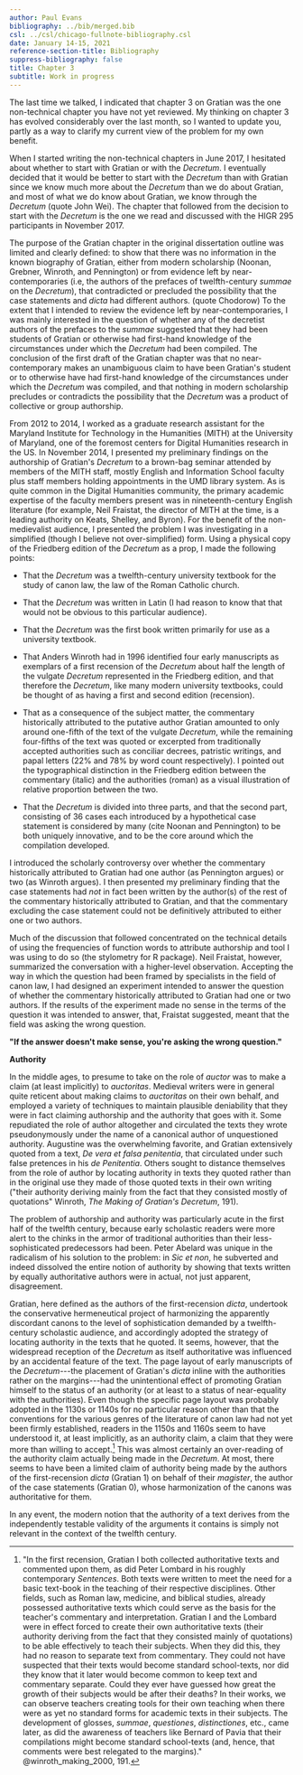 ```yaml
---
author: Paul Evans
bibliography: ../bib/merged.bib
csl: ../csl/chicago-fullnote-bibliography.csl
date: January 14-15, 2021
reference-section-title: Bibliography
suppress-bibliography: false
title: Chapter 3
subtitle: Work in progress
---
```

The last time we talked, I indicated that chapter 3 on Gratian was
the one non-technical chapter you have not yet reviewed. My thinking
on chapter 3 has evolved considerably over the last month, so I
wanted to update you, partly as a way to clarify my current view
of the problem for my own benefit.

When I started writing the non-technical chapters in June 2017, I
hesitated about whether to start with Gratian or with the *Decretum*.
I eventually decided that it would be better to start with the
*Decretum* than with Gratian since we know much more about the
*Decretum* than we do about Gratian, and most of what we do know
about Gratian, we know through the *Decretum* (quote John Wei). The
chapter that followed from the decision to start with the *Decretum*
is the one we read and discussed with the HIGR 295 participants in
November 2017.

The purpose of the Gratian chapter in the original dissertation
outline was limited and clearly defined: to show that there was no
information in the known biography of Gratian, either from modern
scholarship (Noonan, Grebner, Winroth, and Pennington) or from
evidence left by near-contemporaries (i.e, the authors of the
prefaces of twelfth-century *summae* on the *Decretum*), that
contradicted or precluded the possibility that the case statements
and *dicta* had different authors. (quote Chodorow) To the extent
that I intended to review the evidence left by near-contemporaries,
I was mainly interested in the question of whether any of the
decretist authors of the prefaces to the *summae* suggested that
they had been students of Gratian or otherwise had first-hand
knowledge of the circumstances under which the *Decretum* had been
compiled. The conclusion of the first draft of the Gratian chapter
was that no near-contemporary makes an unambiguous claim to have
been Gratian's student or to otherwise have had first-hand knowledge
of the circumstances under which the *Decretum* was compiled, and
that nothing in modern scholarship precludes or contradicts the
possibility that the *Decretum* was a product of collective or group
authorship.

From 2012 to 2014, I worked as a graduate research assistant for
the Maryland Institute for Technology in the Humanities (MITH) at
the University of Maryland, one of the foremost centers for Digital
Humanities research in the US. In November 2014, I presented my
preliminary findings on the authorship of Gratian's *Decretum* to
a brown-bag seminar attended by members of the MITH staff, mostly
English and Information School faculty plus staff members holding
appointments in the UMD library system. As is quite common in the
Digital Humanities community, the primary academic expertise of the
faculty members present was in nineteenth-century English literature
(for example, Neil Fraistat, the director of MITH at the time, is
a leading authority on Keats, Shelley, and Byron). For the benefit
of the non-medievalist audience, I presented the problem I was
investigating in a simplified (though I believe not over-simplified)
form. Using a physical copy of the Friedberg edition of the *Decretum*
as a prop, I made the following points:

+ That the *Decretum* was a twelfth-century university textbook for
the study of canon law, the law of the Roman Catholic church.

+ That the *Decretum* was written in Latin (I had reason to know
that that would not be obvious to this particular audience).

+ That the *Decretum* was the first book written primarily for use
as a university textbook.

+ That Anders Winroth had in 1996 identified four early manuscripts
as exemplars of a first recension of the *Decretum* about half the
length of the vulgate *Decretum* represented in the Friedberg
edition, and that therefore the *Decretum*, like many modern
university textbooks, could be thought of as having a first and
second edition (recension).

+ That as a consequence of the subject matter, the commentary
historically attributed to the putative author Gratian amounted to
only around one-fifth of the text of the vulgate *Decretum*, while
the remaining four-fifths of the text was quoted or excerpted from
traditionally accepted authorities such as conciliar decrees,
patristic writings, and papal letters (22% and 78% by word count
respectively). I pointed out the typographical distinction in the
Friedberg edition between the commentary (italic) and the authorities
(roman) as a visual illustration of relative proportion between the
two.

+ That the *Decretum* is divided into three parts, and that the
second part, consisting of 36 cases each introduced by a hypothetical
case statement is considered by many (cite Noonan and Pennington)
to be both uniquely innovative, and to be the core around which the
compilation developed.

I introduced the scholarly controversy over whether the commentary
historically attributed to Gratian had one author (as Pennington
argues) or two (as Winroth argues). I then presented my preliminary
finding that the case statements had *not* in fact been written by
the author(s) of the rest of the commentary historically attributed
to Gratian, and that the commentary excluding the case statement
could not be definitively attributed to either one or two authors.

Much of the discussion that followed concentrated on the technical
details of using the frequencies of function words to attribute
authorship and tool I was using to do so (the stylometry for R
package). Neil Fraistat, however, summarized the conversation with
a higher-level observation. Accepting the way in which the question
had been framed by specialists in the field of canon law, I had
designed an experiment intended to answer the question of whether
the commentary historically attributed to Gratian had one or two
authors. If the results of the experiment made no sense in the terms
of the question it was intended to answer, that, Fraistat suggested,
meant that the field was asking the wrong question.

**"If the answer doesn't make sense, you're asking the wrong
question."**

**Authority**

In the middle ages, to presume to take on the role of *auctor* was
to make a claim (at least implicitly) to *auctoritas*. Medieval
writers were in general quite reticent about making claims to
*auctoritas* on their own behalf, and employed a variety of techniques
to maintain plausible deniability that they were in fact claiming
authorship and the authority that goes with it. Some repudiated the
role of author altogether and circulated the texts they wrote
pseudonymously under the name of a canonical author of unquestioned
authority. Augustine was the overwhelming favorite, and Gratian
extensively quoted from a text, *De vera et falsa penitentia*, that
circulated under such false pretences in his *de Penitentia*. Others
sought to distance themselves from the role of author by locating
authority in texts they quoted rather than in the original use they
made of those quoted texts in their own writing ("their authority
deriving mainly from the fact that they consisted mostly of quotations"
Winroth, *The Making of Gratian's Decretum*, 191).

The problem of authorship and authority was particularly acute in
the first half of the twelfth century, because early scholastic
readers were more alert to the chinks in the armor of traditional
authorities than their less-sophisticated predecessors had been.
Peter Abelard was unique in the radicalism of his solution to the
problem: in *Sic et non*, he subverted and indeed dissolved the
entire notion of authority by showing that texts written by equally
authoritative authors were in actual, not just apparent, disagreement.

Gratian, here defined as the authors of the first-recension *dicta*,
undertook the conservative hermeneutical project of harmonizing the
apparently discordant canons to the level of sophistication demanded
by a twelfth-century scholastic audience, and accordingly adopted
the strategy of locating authority in the texts that he quoted. It
seems, however, that the widespread reception of the *Decretum* as
itself authoritative was influenced by an accidental feature of the
text. The page layout of early manuscripts of the *Decretum*---the
placement of Gratian's *dicta* inline with the authorities rather
on the margins---had the unintentional effect of promoting Gratian
himself to the status of an authority (or at least to a status of
near-equality with the authorities). Even though the specific page
layout was probably adopted in the 1130s or 1140s for no particular
reason other than that the conventions for the various genres of
the literature of canon law had not yet been firmly established,
readers in the 1150s and 1160s seem to have understood it, at least
implicitly, as an authority claim, a claim that they were more than
willing to accept.[^1] This was almost certainly an over-reading of the
authority claim actually being made in the *Decretum*. At most,
there seems to have been a limited claim of authority being made
by the authors of the first-recension *dicta* (Gratian 1) on behalf
of their *magister*, the author of the case statements (Gratian 0),
whose harmonization of the canons was authoritative for them.

In any event, the modern notion that the authority of a text derives
from the independently testable validity of the arguments it contains
is simply not relevant in the context of the twelfth century.

[^1]: "In the first recension, Gratian I both collected authoritative
texts and commented upon them, as did Peter Lombard in his roughly
contemporary *Sentences*. Both texts were written to meet the need
for a basic text-book in the teaching of their respective disciplines.
Other fields, such as Roman law, medicine, and biblical studies,
already possessed authoritative texts which could serve as the basis
for the teacher's commentary and interpretation. Gratian I and the
Lombard were in effect forced to create their own authoritative
texts (their authority deriving from the fact that they consisted
mainly of quotations) to be able effectively to teach their subjects.
When they did this, they had no reason to separate text from
commentary. They could not have suspected that their texts would
become standard school-texts, nor did they know that it later would
become common to keep text and commentary separate. Could they ever
have guessed how great the growth of their subjects would be after
their deaths? In their works, we can observe teachers creating tools
for their own teaching when there were as yet no standard forms for
academic texts in their subjects. The development of glosses,
*summae*, *questiones*, *distinctiones*, etc., came later, as did
the awareness of teachers like Bernard of Pavia that their compilations
might become standard school-texts (and, hence, that comments were
best relegated to the margins)." @winroth_making_2000, 191.
